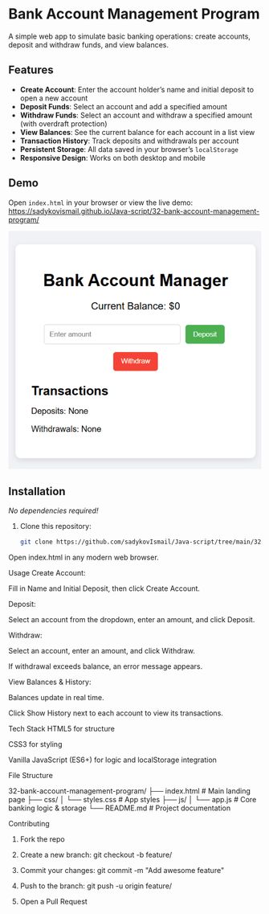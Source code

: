 # Bank Account Management Program

A simple web app to simulate basic banking operations: create accounts, deposit and withdraw funds, and view balances.

## Features

- **Create Account**: Enter the account holder’s name and initial deposit to open a new account  
- **Deposit Funds**: Select an account and add a specified amount  
- **Withdraw Funds**: Select an account and withdraw a specified amount (with overdraft protection)  
- **View Balances**: See the current balance for each account in a list view  
- **Transaction History**: Track deposits and withdrawals per account  
- **Persistent Storage**: All data saved in your browser’s `localStorage`  
- **Responsive Design**: Works on both desktop and mobile  

## Demo

Open `index.html` in your browser or view the live demo:  
<https://sadykovismail.github.io/Java-script/32-bank-account-management-program/>

![Screenshot of the Bank Account Management Program](./screenshot.png)

## Installation

_No dependencies required!_

1. Clone this repository:  
   ```bash
   git clone https://github.com/sadykovIsmail/Java-script/tree/main/32-bank-account-management-program
Open index.html in any modern web browser.

Usage
Create Account:

Fill in Name and Initial Deposit, then click Create Account.

Deposit:

Select an account from the dropdown, enter an amount, and click Deposit.

Withdraw:

Select an account, enter an amount, and click Withdraw.

If withdrawal exceeds balance, an error message appears.

View Balances & History:

Balances update in real time.

Click Show History next to each account to view its transactions.

Tech Stack
HTML5 for structure

CSS3 for styling

Vanilla JavaScript (ES6+) for logic and localStorage integration

File Structure

32-bank-account-management-program/
├── index.html            # Main landing page
├── css/
│   └── styles.css        # App styles
├── js/
│   └── app.js            # Core banking logic & storage
└── README.md             # Project documentation

Contributing
1) Fork the repo

2) Create a new branch:
git checkout -b feature/<your-branch-name>

3) Commit your changes:
git commit -m "Add awesome feature"

4) Push to the branch:
git push -u origin feature/<your-branch-name>

5) Open a Pull Request